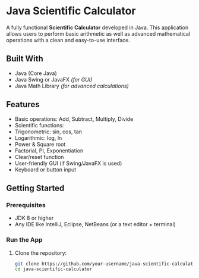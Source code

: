 # Java Scientific Calculator

A fully functional **Scientific Calculator** developed in Java. This application allows users to perform basic arithmetic as well as advanced mathematical operations with a clean and easy-to-use interface.

## Built With

- Java (Core Java)
- Java Swing or JavaFX *(for GUI)*  
- Java Math Library *(for advanced calculations)*

## Features

-  Basic operations: Add, Subtract, Multiply, Divide
-  Scientific functions:
  - Trigonometric: sin, cos, tan
  - Logarithmic: log, ln
  - Power & Square root
  - Factorial, PI, Exponentiation
-  Clear/reset function
-  User-friendly GUI (if Swing/JavaFX is used)
- Keyboard or button input

## Getting Started

### Prerequisites

- JDK 8 or higher
- Any IDE like IntelliJ, Eclipse, NetBeans (or a text editor + terminal)

### Run the App

1. Clone the repository:

   ```bash
   git clone https://github.com/your-username/java-scientific-calculator.git
   cd java-scientific-calculator
